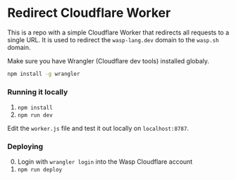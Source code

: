 # Redirect Cloudflare Worker

This is a repo with a simple Cloudflare Worker that redirects all requests to a single URL. It is used to redirect the `wasp-lang.dev` domain to the `wasp.sh` domain.

Make sure you have Wrangler (Cloudflare dev tools) installed globaly.

```bash
npm install -g wrangler
```

### Running it locally

1. `npm install`
2. `npm run dev`

Edit the `worker.js` file and test it out locally on `localhost:8787`.

### Deploying

0. Login with `wrangler login` into the Wasp Cloudflare account 
1. `npm run deploy`